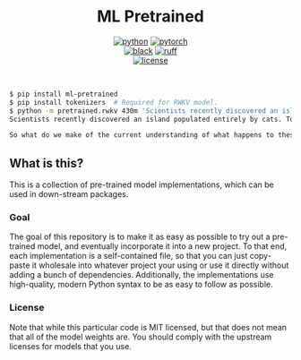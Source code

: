 <div align="center">

# ML Pretrained

[![python](https://img.shields.io/badge/-Python_3.10-blue?logo=python&logoColor=white)](https://github.com/pre-commit/pre-commit)
[![pytorch](https://img.shields.io/badge/PyTorch_2.0+-ee4c2c?logo=pytorch&logoColor=white)](https://pytorch.org/get-started/locally/)
<br />
[![black](https://img.shields.io/badge/Code%20Style-Black-black.svg?labelColor=gray)](https://black.readthedocs.io/en/stable/)
[![ruff](https://img.shields.io/badge/Linter-Ruff-red.svg?labelColor=gray)](https://github.com/charliermarsh/ruff)
<br />
[![license](https://img.shields.io/badge/License-MIT-green.svg?labelColor=gray)](https://github.com/codekansas/ml-pretrained/blob/master/LICENSE)

</div>

<br />

```bash
$ pip install ml-pretrained
$ pip install tokenizers  # Required for RWKV model.
$ python -m pretrained.rwkv 430m 'Scientists recently discovered an island populated entirely by cats. To their astonishment, none of the cats were hungry. Upon further investigation,'
Scientists recently discovered an island populated entirely by cats. To their astonishment, none of the cats were hungry. Upon further investigation, in fact, researchers discovered that they were members of an ancestral, living species. When this research was published in 2009 in the journal Current Biology, there was widespread praise for their research.

So what do we make of the current understanding of what happens to these amazing creatures when they no longer exist on a cold planet? Much of the literature on the matter seems to conclude that there’s no hope of coming to grips with this question, that everything we know about this species, or even any of the non-human species that may be out there in space, is simply a human’s or animal’s invention.
```

## What is this?

This is a collection of pre-trained model implementations, which can be used in down-stream packages.

### Goal

The goal of this repository is to make it as easy as possible to try out a pre-trained model, and eventually incorporate it into a new project. To that end, each implementation is a self-contained file, so that you can just copy-paste it wholesale into whatever project your using or use it directly without adding a bunch of dependencies. Additionally, the implementations use high-quality, modern Python syntax to be as easy to follow as possible.

### License

Note that while this particular code is MIT licensed, but that does not mean that all of the model weights are. You should comply with the upstream licenses for models that you use.
